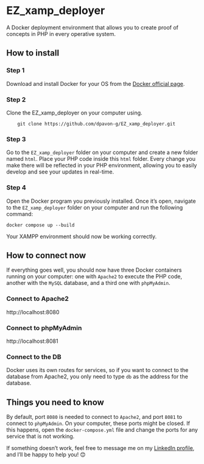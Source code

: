 # EZ_xamp_deployer

A Docker deployment environment that allows you to create proof of concepts in PHP in every operative system.

## How to install

### Step 1

Download and install Docker for your OS from the [Docker official page](https://www.docker.com/).

### Step 2

Clone the EZ_xamp_deployer on your computer using.

```
    git clone https://github.com/dpavon-g/EZ_xamp_deployer.git
```

### Step 3

Go to the ```EZ_xamp_deployer``` folder on your computer and create a new folder named ```html```.
Place your PHP code inside this ```html``` folder. Every change you make there will be reflected in your PHP environment, allowing you to easily develop and see your updates in real-time.

### Step 4

Open the Docker program you previously installed. Once it’s open, navigate to the ```EZ_xamp_deployer``` folder on your computer and run the following command:

```
docker compose up --build
```

Your XAMPP environment should now be working correctly.

## How to connect now

If everything goes well, you should now have three Docker containers running on your computer: one with ```Apache2``` to execute the PHP code, another with the ```MySQL``` database, and a third one with ```phpMyAdmin```.

### Connect to Apache2
http://localhost:8080

### Connect to phpMyAdmin
http://localhost:8081

### Connect to the DB
Docker uses its own routes for services, so if you want to connect to the database from Apache2, you only need to type ```db``` as the address for the database.

## Things you need to know

By default, port ```8080``` is needed to connect to ```Apache2```, and port ```8081``` to connect to ```phpMyAdmin```. On your computer, these ports might be closed. If this happens, open the ```docker-compose.yml``` file and change the ports for any service that is not working.

If something doesn’t work, feel free to message me on my [LinkedIn profile](www.linkedin.com/in/pavondaniel), and I’ll be happy to help you! 😊